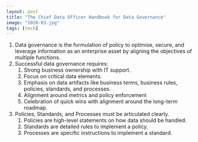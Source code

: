 ```yaml
---
layout: post
title: "The Chief Data Officer Handbook for Data Governance"
image: "2020-03.jpg"
tags: [tech]
---
```


1. Data governance is the formulation of policy to optimise, secure, and leverage information as an enterprise asset by aligning the objectives of multiple functions.
2. Successful data governance requires:
    1. Strong business ownership with IT support.
    2. Focus on critical data elements.
    3. Emphasis on data artifacts like business terms, business rules, policies, standards, and processes.
    4. Alignment around metrics and policy enforcement
    5. Celebration of quick wins with alignment around the long-term roadmap.
3. Policies, Standards, and Processes must be articulated clearly.
    1. Policies are high-level statements on how data should be handled.
    2. Standards are detailed rules to implement a policy.
    3. Processes are specific instructions to implement a standard.